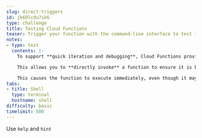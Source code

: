 ```yaml
---
slug: direct-triggers
id: jk69lcdu7ik6
type: challenge
title: Testing Cloud Functions
teaser: Trigger your function with the command-line interface to test it's functionality.
notes:
- type: text
  contents: |-
    To support **quick iteration and debugging**, Cloud Functions provide a `gcloud functions call` command.

    This allows you to **directly invoke** a function to ensure it is behaving as expected.

    This causes the function to execute immediately, even though it may have been deployed to respond to a specific event.
tabs:
- title: Shell
  type: terminal
  hostname: shell
difficulty: basic
timelimit: 500
---
```

Use `help` and `hint`